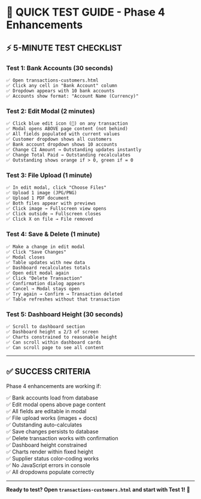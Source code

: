 # 🧪 QUICK TEST GUIDE - Phase 4 Enhancements

## ⚡ 5-MINUTE TEST CHECKLIST

### **Test 1: Bank Accounts (30 seconds)**
```
✅ Open transactions-customers.html
✅ Click any cell in "Bank Account" column
✅ Dropdown appears with 10 bank accounts
✅ Accounts show format: "Account Name (Currency)"
```

### **Test 2: Edit Modal (2 minutes)**
```
✅ Click blue edit icon (📝) on any transaction
✅ Modal opens ABOVE page content (not behind)
✅ All fields populated with current values
✅ Customer dropdown shows all customers
✅ Bank account dropdown shows 10 accounts
✅ Change CI Amount → Outstanding updates instantly
✅ Change Total Paid → Outstanding recalculates
✅ Outstanding shows orange if > 0, green if = 0
```

### **Test 3: File Upload (1 minute)**
```
✅ In edit modal, click "Choose Files"
✅ Upload 1 image (JPG/PNG)
✅ Upload 1 PDF document
✅ Both files appear with previews
✅ Click image → Fullscreen view opens
✅ Click outside → Fullscreen closes
✅ Click X on file → File removed
```

### **Test 4: Save & Delete (1 minute)**
```
✅ Make a change in edit modal
✅ Click "Save Changes"
✅ Modal closes
✅ Table updates with new data
✅ Dashboard recalculates totals
✅ Open edit modal again
✅ Click "Delete Transaction"
✅ Confirmation dialog appears
✅ Cancel → Modal stays open
✅ Try again → Confirm → Transaction deleted
✅ Table refreshes without that transaction
```

### **Test 5: Dashboard Height (30 seconds)**
```
✅ Scroll to dashboard section
✅ Dashboard height ≤ 2/3 of screen
✅ Charts constrained to reasonable height
✅ Can scroll within dashboard cards
✅ Can scroll page to see all content
```

---

## ✅ SUCCESS CRITERIA

Phase 4 enhancements are working if:

✅ Bank accounts load from database  
✅ Edit modal opens above page content  
✅ All fields are editable in modal  
✅ File upload works (images + docs)  
✅ Outstanding auto-calculates  
✅ Save changes persists to database  
✅ Delete transaction works with confirmation  
✅ Dashboard height constrained  
✅ Charts render within fixed height  
✅ Supplier status color-coding works  
✅ No JavaScript errors in console  
✅ All dropdowns populate correctly  

---

**Ready to test? Open `transactions-customers.html` and start with Test 1!** 🚀

